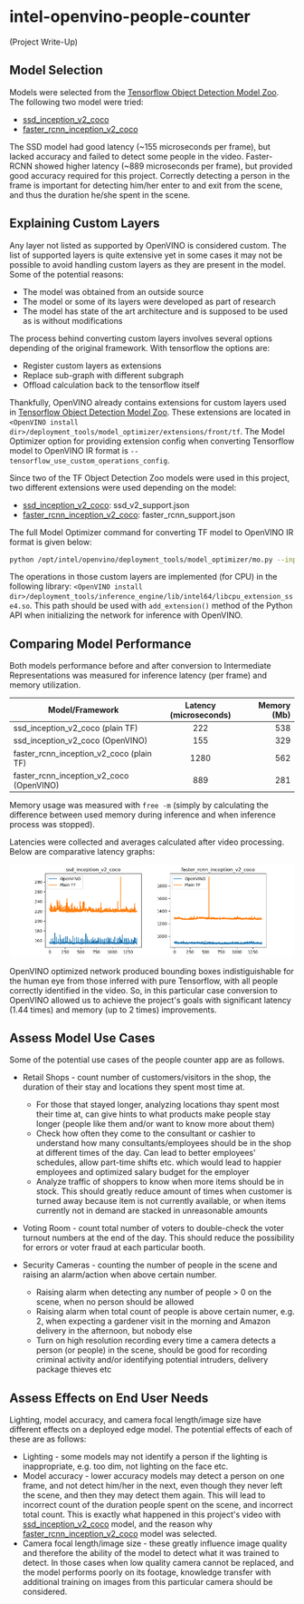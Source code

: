 # intel-openvino-people-counter
(Project Write-Up)

## Model Selection 
Models were selected from the [Tensorflow Object Detection Model Zoo](https://github.com/tensorflow/models/blob/master/research/object_detection/g3doc/detection_model_zoo.md). The following two model were tried:

* [ssd_inception_v2_coco](http://download.tensorflow.org/models/object_detection/ssd_inception_v2_coco_2018_01_28.tar.gz)
* [faster_rcnn_inception_v2_coco](http://download.tensorflow.org/models/object_detection/faster_rcnn_inception_v2_coco_2018_01_28.tar.gz)

The SSD model had good latency (~155 microseconds per frame), but lacked accuracy and failed to detect some people in the video.
Faster-RCNN showed higher latency (~889 microseconds per frame), but provided good accuracy required for this project. Correctly detecting a person in the frame is important for detecting him/her enter to and exit from the scene, and thus the duration he/she spent in the scene.

## Explaining Custom Layers

Any layer not listed as supported by OpenVINO is considered custom. The list of supported layers is quite extensive yet in some cases it may not be possible to avoid handling custom layers as they are present in the model. Some of the potential reasons:
* The model was obtained from an outside source 
* The model or some of its layers were developed as part of research 
* The model has state of the art architecture and is supposed to be used as is without modifications

The process behind converting custom layers involves several options depending of the original framework. With tensorflow the options are:
* Register custom layers as extensions
* Replace sub-graph with different subgraph
* Offload calculation back to the tensorflow itself

Thankfully, OpenVINO already contains extensions for custom layers used in [Tensorflow Object Detection Model Zoo](https://github.com/tensorflow/models/blob/master/research/object_detection/g3doc/detection_model_zoo.md). These extensions are located in `<OpenVINO install dir>/deployment_tools/model_optimizer/extensions/front/tf`. The Model Optimizer option for providing extension config when converting Tensorflow model to OpenVINO IR format is `--tensorflow_use_custom_operations_config`. 

Since two of the TF Object Detection Zoo models were used in this project, two different extensions were used depending on the model:
* [ssd_inception_v2_coco](http://download.tensorflow.org/models/object_detection/ssd_inception_v2_coco_2018_01_28.tar.gz): ssd_v2_support.json
* [faster_rcnn_inception_v2_coco](http://download.tensorflow.org/models/object_detection/faster_rcnn_inception_v2_coco_2018_01_28.tar.gz): faster_rcnn_support.json

The full Model Optimizer command for converting TF model to OpenVINO IR format is given below:
```sh
python /opt/intel/openvino/deployment_tools/model_optimizer/mo.py --input_model faster_rcnn_inception_v2_coco_2018_01_28/frozen_inference_graph.pb --tensorflow_object_detection_api_pipeline_config faster_rcnn_inception_v2_coco_2018_01_28/pipeline.config --reverse_input_channels --tensorflow_use_custom_operations_config /opt/intel/openvino/deployment_tools/model_optimizer/extensions/front/tf/faster_rcnn_support.json
```

The operations in those custom layers are implemented (for CPU) in the following library: `<OpenVINO install dir>/deployment_tools/inference_engine/lib/intel64/libcpu_extension_sse4.so`. This path should be used with `add_extension()` method of the Python API when initializing the network for inference with OpenVINO.


## Comparing Model Performance

Both models performance before and after conversion to Intermediate Representations was measured for inference latency (per frame) and memory utilization. 

| Model/Framework                             | Latency (microseconds)            | Memory (Mb) |
| -----------------------------------         |:---------------------------------:| -------:|
| ssd_inception_v2_coco (plain TF)            | 222                               | 538    |
| ssd_inception_v2_coco (OpenVINO)            | 155                               | 329    |
| faster_rcnn_inception_v2_coco (plain TF)    | 1280                              | 562    |
| faster_rcnn_inception_v2_coco (OpenVINO)    | 889                               | 281    |

Memory usage was measured with `free -m` (simply by calculating the difference between used memory during inference and when inference process was stopped). 

Latencies were collected and averages calculated after video processing. Below are comparative latency graphs:

![Latency Compare](images/latencies_compare.png)

OpenVINO optimized network produced bounding boxes indistiguishable for the human eye from those inferred with pure Tensorflow, with all people correctly identified in the video. So, in this particular case conversion to OpenVINO allowed us to achieve the project's goals with significant latency (1.44 times) and memory (up to 2 times) improvements.


## Assess Model Use Cases

Some of the potential use cases of the people counter app are as follows.

* Retail Shops - count number of customers/visitors in the shop, the duration of their stay and locations they spent most time at. 
    * For those that stayed longer, analyzing locations thay spent most their time at, can give hints to what products make people stay longer (people like them and/or want to know more about them)
    * Check how often they come to the consultant or cashier to understand how many consultants/employees should be in the shop at different times of the day. Can lead to better employees' schedules, allow part-time shifts etc. which would lead to happier employees and optimized salary budget for the employer
    * Analyze traffic of shoppers to know when more items should be in stock. This should greatly reduce amount of times when customer is turned away because item is not currently available, or when items currently not in demand are stacked in unreasonable amounts

* Voting Room - count total number of voters to double-check the voter turnout numbers at the end of the day. This should reduce the possibility for errors or voter fraud at each particular booth.

* Security Cameras - counting the number of people in the scene and raising an alarm/action when above certain number.
    * Raising alarm when detecting any number of people > 0 on the scene, when no person should be allowed
    * Raising alarm when total count of people is above certain numer, e.g. 2, when expecting a gardener visit in the morning and Amazon delivery in the afternoon, but nobody else
    * Turn on high resolution recording every time a camera detects a person (or people) in the scene, should be good for recording criminal activity and/or identifying potential intruders, delivery package thieves etc

## Assess Effects on End User Needs

Lighting, model accuracy, and camera focal length/image size have different effects on a deployed edge model. The potential effects of each of these are as follows:

* Lighting - some models may not identify a person if the lighting is inappropriate, e.g. too dim, not lighting on the face etc.
* Model accuracy - lower accuracy models may detect a person on one frame, and not detect him/her in the next, even though they never left the scene, and then they may detect them again. This will lead to incorrect count of the duration people spent on the scene, and incorrect total count. This is exactly what happened in this project's video with [ssd_inception_v2_coco](http://download.tensorflow.org/models/object_detection/ssd_inception_v2_coco_2018_01_28.tar.gz) model, and the reason why [faster_rcnn_inception_v2_coco](http://download.tensorflow.org/models/object_detection/faster_rcnn_inception_v2_coco_2018_01_28.tar.gz) model was selected.
* Camera focal length/image size - these greatly influence image quality and therefore the ability of the model to detect what it was trained to detect. In those cases when low quality camera cannot be replaced, and the model performs poorly on its footage, knowledge transfer with additional training on images from this particular camera should be considered.


